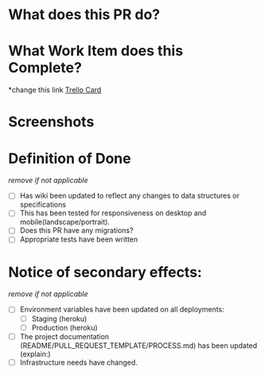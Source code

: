 # What does this PR do?

# What Work Item does this Complete?

*change this link
[Trello Card](https://trello.com/c/dQaf1LsG)

# Screenshots

# Definition of Done
*remove if not applicable*
- [ ] Has wiki been updated to reflect any changes to data structures or specifications
- [ ] This has been tested for responsiveness on desktop and mobile(landscape/portrait).
- [ ] Does this PR have any migrations?
- [ ] Appropriate tests have been written

# Notice of secondary effects:
*remove if not applicable*
- [ ] Environment variables have been updated on all deployments:
  - [ ] Staging (heroku)
  - [ ] Production (heroku)
- [ ] The project documentation (README/PULL_REQUEST_TEMPLATE/PROCESS.md) has been updated (explain:)
- [ ] Infrastructure needs have changed.
